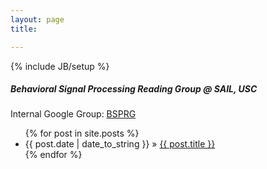 ```yaml
---
layout: page
title: 

---
```

{% include JB/setup %}

##### Behavioral Signal Processing Reading Group @ SAIL, USC

Internal Google Group: [BSPRG](https://groups.google.com/forum/#!forum/bsprg)

<ul class="posts">
  {% for post in site.posts %}
    <li><span>{{ post.date | date_to_string }}</span> &raquo; <a href="{{ BASE_PATH }}{{ post.url }}">{{ post.title }}</a></li>
  {% endfor %}
</ul>


